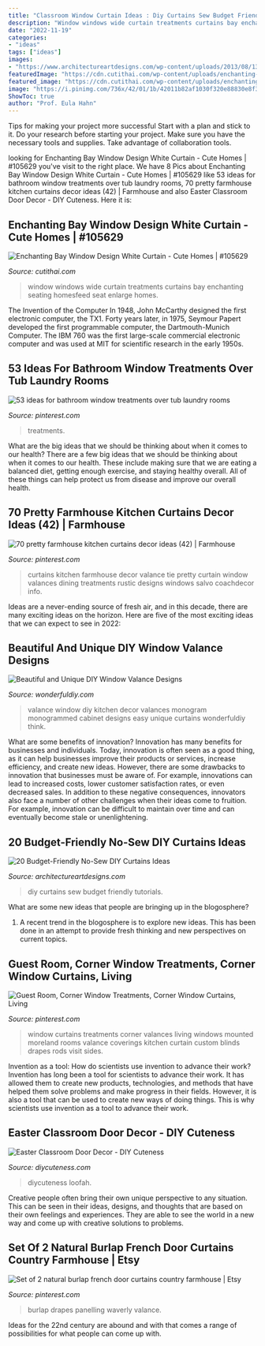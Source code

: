 ```yaml
---
title: "Classroom Window Curtain Ideas : Diy Curtains Sew Budget Friendly Tutorials"
description: "Window windows wide curtain treatments curtains bay enchanting seating homesfeed seat enlarge homes"
date: "2022-11-19"
categories:
- "ideas"
tags: ["ideas"]
images:
- "https://www.architectureartdesigns.com/wp-content/uploads/2013/08/1343.jpg"
featuredImage: "https://cdn.cutithai.com/wp-content/uploads/enchanting-bay-window-design-white-curtain_129832.jpg"
featured_image: "https://cdn.cutithai.com/wp-content/uploads/enchanting-bay-window-design-white-curtain_129832.jpg"
image: "https://i.pinimg.com/736x/42/01/1b/42011b82af1030f320e88830e8f3d8fd.jpg"
ShowToc: true
author: "Prof. Eula Hahn"
---
```



Tips for making your project more successful
Start with a plan and stick to it.
Do your research before starting your project.
Make sure you have the necessary tools and supplies.
Take advantage of collaboration tools.

	

		
looking for Enchanting Bay Window Design White Curtain - Cute Homes | #105629 you've visit to the right place. We have 8 Pics about Enchanting Bay Window Design White Curtain - Cute Homes | #105629 like 53 ideas for bathroom window treatments over tub laundry rooms, 70 pretty farmhouse kitchen curtains decor ideas (42) | Farmhouse and also Easter Classroom Door Decor - DIY Cuteness. Here it is:
		
    
## Enchanting Bay Window Design White Curtain - Cute Homes | #105629

<img loading=lazy src="https://cdn.cutithai.com/wp-content/uploads/enchanting-bay-window-design-white-curtain_129832.jpg" onerror="this.onerror=null;this.src='https://tse3.mm.bing.net/th?id=OIP.nlIVmWzZNt-HWguzdSKwrgHaFj&amp;pid=15.1';" alt="Enchanting Bay Window Design White Curtain - Cute Homes | #105629">

_Source: cutithai.com_

>window windows wide curtain treatments curtains bay enchanting seating homesfeed seat enlarge homes. 

	

The Invention of the Computer
In 1948, John McCarthy designed the first electronic computer, the TX1. Forty years later, in 1975, Seymour Papert developed the first programmable computer, the Dartmouth-Munich Computer. The IBM 760 was the first large-scale commercial electronic computer and was used at MIT for scientific research in the early 1950s.

    
## 53 Ideas For Bathroom Window Treatments Over Tub Laundry Rooms

<img loading=lazy src="https://i.pinimg.com/736x/28/2d/58/282d58a59a6b6f6c35a215f8dd588888.jpg" onerror="this.onerror=null;this.src='https://tse3.mm.bing.net/th?id=OIP.-g97YKSJ9nH8kS7SQKJ7gwAAAA&amp;pid=15.1';" alt="53 ideas for bathroom window treatments over tub laundry rooms">

_Source: pinterest.com_

>treatments. 

	

What are the big ideas that we should be thinking about when it comes to our health?
There are a few big ideas that we should be thinking about when it comes to our health. These include making sure that we are eating a balanced diet, getting enough exercise, and staying healthy overall. All of these things can help protect us from disease and improve our overall health.

    
## 70 Pretty Farmhouse Kitchen Curtains Decor Ideas (42) | Farmhouse

<img loading=lazy src="https://i.pinimg.com/736x/e8/41/ab/e841ab2269b7566174938f16d62fc1b4.jpg" onerror="this.onerror=null;this.src='https://tse3.mm.bing.net/th?id=OIP.AFnJ0sNulND2y_Rp6i6rCAHaJ3&amp;pid=15.1';" alt="70 pretty farmhouse kitchen curtains decor ideas (42) | Farmhouse">

_Source: pinterest.com_

>curtains kitchen farmhouse decor valance tie pretty curtain window valances dining treatments rustic designs windows salvo coachdecor info. 

	

Ideas are a never-ending source of fresh air, and in this decade, there are many exciting ideas on the horizon. Here are five of the most exciting ideas that we can expect to see in 2022: 

    
## Beautiful And Unique DIY Window Valance Designs

<img loading=lazy src="https://cdn.wonderfuldiy.com/wp-content/uploads/2016/07/Monogrammed-window-valance.jpg" onerror="this.onerror=null;this.src='https://tse4.mm.bing.net/th?id=OIP.ahYnWLeqO3zh5zPrPDgNRgHaLE&amp;pid=15.1';" alt="Beautiful and Unique DIY Window Valance Designs">

_Source: wonderfuldiy.com_

>valance window diy kitchen decor valances monogram monogrammed cabinet designs easy unique curtains wonderfuldiy think. 

	

What are some benefits of innovation?
Innovation has many benefits for businesses and individuals. Today, innovation is often seen as a good thing, as it can help businesses improve their products or services, increase efficiency, and create new ideas. However, there are some drawbacks to innovation that businesses must be aware of. For example, innovations can lead to increased costs, lower customer satisfaction rates, or even decreased sales. In addition to these negative consequences, innovators also face a number of other challenges when their ideas come to fruition. For example, innovation can be difficult to maintain over time and can eventually become stale or unenlightening.

    
## 20 Budget-Friendly No-Sew DIY Curtains Ideas

<img loading=lazy src="https://www.architectureartdesigns.com/wp-content/uploads/2013/08/1343.jpg" onerror="this.onerror=null;this.src='https://tse2.mm.bing.net/th?id=OIP.bse8rD2WdKHSlqv1oeAszQHaJ3&amp;pid=15.1';" alt="20 Budget-Friendly No-Sew DIY Curtains Ideas">

_Source: architectureartdesigns.com_

>diy curtains sew budget friendly tutorials. 

	

What are some new ideas that people are bringing up in the blogosphere?
1. A recent trend in the blogosphere is to explore new ideas. This has been done in an attempt to provide fresh thinking and new perspectives on current topics.

    
## Guest Room, Corner Window Treatments, Corner Window Curtains, Living

<img loading=lazy src="https://i.pinimg.com/736x/2e/be/11/2ebe11617fc6e9851848151aa835389a--corner-window-curtains-corner-window-treatments.jpg" onerror="this.onerror=null;this.src='https://tse2.mm.bing.net/th?id=OIP.EbRNGP5y0OP9Csc3zCKuKAHaFj&amp;pid=15.1';" alt="Guest Room, Corner Window Treatments, Corner Window Curtains, Living">

_Source: pinterest.com_

>window curtains treatments corner valances living windows mounted moreland rooms valance coverings kitchen curtain custom blinds drapes rods visit sides. 

	

Invention as a tool: How do scientists use invention to advance their work?
Invention has long been a tool for scientists to advance their work. It has allowed them to create new products, technologies, and methods that have helped them solve problems and make progress in their fields. However, it is also a tool that can be used to create new ways of doing things. This is why scientists use invention as a tool to advance their work.

    
## Easter Classroom Door Decor - DIY Cuteness

<img loading=lazy src="https://diycuteness.com/wp-content/uploads/2020/02/Easter-Classroom-Door-Decor-1.jpg" onerror="this.onerror=null;this.src='https://tse1.mm.bing.net/th?id=OIP.HzBF4PIVWf2Gg2Qc9vFD0QHaN0&amp;pid=15.1';" alt="Easter Classroom Door Decor - DIY Cuteness">

_Source: diycuteness.com_

>diycuteness loofah. 

	

Creative people often bring their own unique perspective to any situation. This can be seen in their ideas, designs, and thoughts that are based on their own feelings and experiences. They are able to see the world in a new way and come up with creative solutions to problems.

    
## Set Of 2 Natural Burlap French Door Curtains Country Farmhouse | Etsy

<img loading=lazy src="https://i.pinimg.com/736x/42/01/1b/42011b82af1030f320e88830e8f3d8fd.jpg" onerror="this.onerror=null;this.src='https://tse4.mm.bing.net/th?id=OIP.fwt4WcE1VBpqgihYL8jstwHaMW&amp;pid=15.1';" alt="Set of 2 natural burlap french door curtains country farmhouse | Etsy">

_Source: pinterest.com_

>burlap drapes panelling waverly valance. 

	

Ideas for the 22nd century are abound and with that comes a range of possibilities for what people can come up with.

